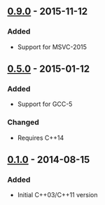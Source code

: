 ## [0.9.0] - 2015-11-12
### Added
- Support for MSVC-2015

## [0.5.0] - 2015-01-12
### Added
- Support for GCC-5

### Changed
- Requires C++14

## [0.1.0] - 2014-08-15
### Added
- Initial C++03/C++11 version

[0.9.0]: https://github.com/krzysztof-jusiak/di/compare/v0.5.0...v0.9.0
[0.5.0]: https://github.com/krzysztof-jusiak/di/compare/v0.1.0...v0.5.0
[0.1.0]: https://github.com/krzysztof-jusiak/di/tree/v0.1.0
